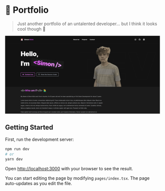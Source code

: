 # 🐔 Portfolio

> Just another portfolio of an untalented developer... but I think it looks cool though 🚀

<img src="images/website-preview.png" >

## Getting Started

First, run the development server:

```bash
npm run dev
# or
yarn dev
```

Open [http://localhost:3000](http://localhost:3000) with your browser to see the result.

You can start editing the page by modifying `pages/index.tsx`. The page auto-updates as you edit the file.
